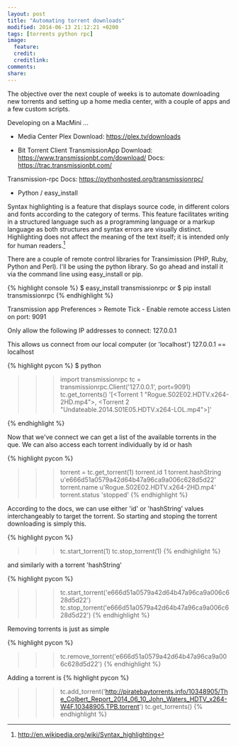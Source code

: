 ```yaml
---
layout: post
title: "Automating torrent downloads"
modified: 2014-06-13 21:12:21 +0200
tags: [torrents python rpc]
image:
  feature: 
  credit: 
  creditlink: 
comments: 
share: 
---
```



The objective over the next couple of weeks is to automate downloading new torrents and setting up a home media center, with a couple of apps and a few custom scripts.  

Developing on a MacMini ...

* Media Center
Plex
Download: https://plex.tv/downloads

* Bit Torrent Client
TransmissionApp
Download: https://www.transmissionbt.com/download/
Docs: https://trac.transmissionbt.com/

Transmission-rpc
Docs: https://pythonhosted.org/transmissionrpc/

* Python / easy_install



Syntax highlighting is a feature that displays source code, in different colors and fonts according to the category of terms. This feature facilitates writing in a structured language such as a programming language or a markup language as both structures and syntax errors are visually distinct. Highlighting does not affect the meaning of the text itself; it is intended only for human readers.[^1]

[^1]: <http://en.wikipedia.org/wiki/Syntax_highlighting>



There are a couple of remote control libraries for Transimission (PHP, Ruby, Python and Perl). 
I'll be using the python library. So go ahead and install it via the command line using easy_install or pip.

{% highlight console %}
$ easy_install transmissionrpc
or
$ pip install transmissionrpc
{% endhighlight %}


Transmission app
Preferences > Remote
Tick - Enable remote access
Listen on port: 9091

Only allow the following IP addresses to connect:
127.0.0.1


This allows us connect from our local computer (or 'localhost')
127.0.0.1 == localhost

{% highlight pycon %}
$ python
>>> import transmissionrpc
>>> tc = transmissionrpc.Client('127.0.0.1', port=9091)
>>> tc.get_torrents()
'[<Torrent 1 "Rogue.S02E02.HDTV.x264-2HD.mp4">, <Torrent 2 "Undateable.2014.S01E05.HDTV.x264-LOL.mp4">]'

{% endhighlight %}

Now that we've connect we can get a list of the available torrents in the que.  We can also access each torrent individually by id or hash

{% highlight pycon %}
>>> torrent = tc.get_torrent(1)
>>> torrent.id
1
>>> torrent.hashString
u'e666d51a0579a42d64b47a96ca9a006c628d5d22'
>>> torrent.name
u'Rogue.S02E02.HDTV.x264-2HD.mp4'
>>> torrent.status
'stopped'
{% endhighlight %}


According to the docs, we can use either 'id' or 'hashString' values interchangeably to target the torrent.
So starting and stoping the torrent downloading is simply this.

{% highlight pycon %}
>>> tc.start_torrent(1)
>>> tc.stop_torrent(1)
{% endhighlight %}

and similarly with a torrent 'hashString'

{% highlight pycon %}
>>> tc.start_torrent('e666d51a0579a42d64b47a96ca9a006c628d5d22')
>>> tc.stop_torrent('e666d51a0579a42d64b47a96ca9a006c628d5d22')
{% endhighlight %}

Removing torrents is just as simple

{% highlight pycon %}
>>> tc.remove_torrent('e666d51a0579a42d64b47a96ca9a006c628d5d22')
{% endhighlight %}


Adding a torrent is 
{% highlight pycon %}
>>> tc.add_torrent('http://piratebaytorrents.info/10348905/The_Colbert_Report_2014_06_10_John_Waters_HDTV_x264-W4F.10348905.TPB.torrent')
>>> tc.get_torrents()
{% endhighlight %}











